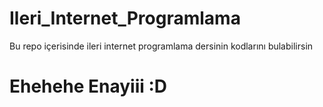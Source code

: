 # Ileri_Internet_Programlama
Bu repo içerisinde ileri internet programlama dersinin kodlarını bulabilirsin

# Ehehehe Enayiii :D